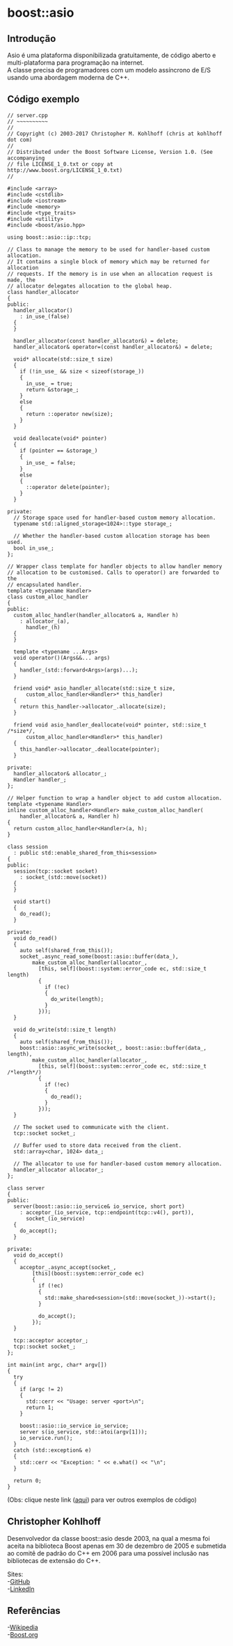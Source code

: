 # boost::asio

## Introdução

<p>
Asio é uma plataforma disponibilizada gratuitamente, de código aberto e multi-plataforma para programação na internet.<br>
A classe precisa de programadores com um modelo assíncrono de E/S usando uma abordagem moderna de C++.<br>
</p>

## Código exemplo
```
// server.cpp
// ~~~~~~~~~~
//
// Copyright (c) 2003-2017 Christopher M. Kohlhoff (chris at kohlhoff dot com)
//
// Distributed under the Boost Software License, Version 1.0. (See accompanying
// file LICENSE_1_0.txt or copy at http://www.boost.org/LICENSE_1_0.txt)
//

#include <array>
#include <cstdlib>
#include <iostream>
#include <memory>
#include <type_traits>
#include <utility>
#include <boost/asio.hpp>

using boost::asio::ip::tcp;

// Class to manage the memory to be used for handler-based custom allocation.
// It contains a single block of memory which may be returned for allocation
// requests. If the memory is in use when an allocation request is made, the
// allocator delegates allocation to the global heap.
class handler_allocator
{
public:
  handler_allocator()
    : in_use_(false)
  {
  }

  handler_allocator(const handler_allocator&) = delete;
  handler_allocator& operator=(const handler_allocator&) = delete;

  void* allocate(std::size_t size)
  {
    if (!in_use_ && size < sizeof(storage_))
    {
      in_use_ = true;
      return &storage_;
    }
    else
    {
      return ::operator new(size);
    }
  }

  void deallocate(void* pointer)
  {
    if (pointer == &storage_)
    {
      in_use_ = false;
    }
    else
    {
      ::operator delete(pointer);
    }
  }

private:
  // Storage space used for handler-based custom memory allocation.
  typename std::aligned_storage<1024>::type storage_;

  // Whether the handler-based custom allocation storage has been used.
  bool in_use_;
};

// Wrapper class template for handler objects to allow handler memory
// allocation to be customised. Calls to operator() are forwarded to the
// encapsulated handler.
template <typename Handler>
class custom_alloc_handler
{
public:
  custom_alloc_handler(handler_allocator& a, Handler h)
    : allocator_(a),
      handler_(h)
  {
  }

  template <typename ...Args>
  void operator()(Args&&... args)
  {
    handler_(std::forward<Args>(args)...);
  }

  friend void* asio_handler_allocate(std::size_t size,
      custom_alloc_handler<Handler>* this_handler)
  {
    return this_handler->allocator_.allocate(size);
  }

  friend void asio_handler_deallocate(void* pointer, std::size_t /*size*/,
      custom_alloc_handler<Handler>* this_handler)
  {
    this_handler->allocator_.deallocate(pointer);
  }

private:
  handler_allocator& allocator_;
  Handler handler_;
};

// Helper function to wrap a handler object to add custom allocation.
template <typename Handler>
inline custom_alloc_handler<Handler> make_custom_alloc_handler(
    handler_allocator& a, Handler h)
{
  return custom_alloc_handler<Handler>(a, h);
}

class session
  : public std::enable_shared_from_this<session>
{
public:
  session(tcp::socket socket)
    : socket_(std::move(socket))
  {
  }

  void start()
  {
    do_read();
  }

private:
  void do_read()
  {
    auto self(shared_from_this());
    socket_.async_read_some(boost::asio::buffer(data_),
        make_custom_alloc_handler(allocator_,
          [this, self](boost::system::error_code ec, std::size_t length)
          {
            if (!ec)
            {
              do_write(length);
            }
          }));
  }

  void do_write(std::size_t length)
  {
    auto self(shared_from_this());
    boost::asio::async_write(socket_, boost::asio::buffer(data_, length),
        make_custom_alloc_handler(allocator_,
          [this, self](boost::system::error_code ec, std::size_t /*length*/)
          {
            if (!ec)
            {
              do_read();
            }
          }));
  }

  // The socket used to communicate with the client.
  tcp::socket socket_;

  // Buffer used to store data received from the client.
  std::array<char, 1024> data_;

  // The allocator to use for handler-based custom memory allocation.
  handler_allocator allocator_;
};

class server
{
public:
  server(boost::asio::io_service& io_service, short port)
    : acceptor_(io_service, tcp::endpoint(tcp::v4(), port)),
      socket_(io_service)
  {
    do_accept();
  }

private:
  void do_accept()
  {
    acceptor_.async_accept(socket_,
        [this](boost::system::error_code ec)
        {
          if (!ec)
          {
            std::make_shared<session>(std::move(socket_))->start();
          }

          do_accept();
        });
  }

  tcp::acceptor acceptor_;
  tcp::socket socket_;
};

int main(int argc, char* argv[])
{
  try
  {
    if (argc != 2)
    {
      std::cerr << "Usage: server <port>\n";
      return 1;
    }

    boost::asio::io_service io_service;
    server s(io_service, std::atoi(argv[1]));
    io_service.run();
  }
  catch (std::exception& e)
  {
    std::cerr << "Exception: " << e.what() << "\n";
  }

  return 0;
}
```
(Obs: clique neste link ([aqui](http://www.boost.org/doc/libs/1_64_0/doc/html/boost_asio/examples/cpp11_examples.html)) para ver outros exemplos de código)

## Christopher Kohlhoff
<p>
Desenvolvedor da classe boost::asio desde 2003, na qual a mesma foi aceita na biblioteca Boost apenas em 30 de dezembro de 2005 e submetida ao comitê de padrão do C++ em 2006 para uma possível inclusão nas bibliotecas de extensão do C++.<br>
</p>

Sites:<br>
-[GitHub](https://github.com/chriskohlhoff/asio)<br>
-[LinkedIn](https://au.linkedin.com/in/chriskohlhoff)<br>

## Referências
-[Wikipedia](https://en.wikipedia.org/wiki/Asio_C%2B%2B_library)<br>
-[Boost.org](http://www.boost.org/doc/libs/1_64_0/doc/html/boost_asio.html)<br>
